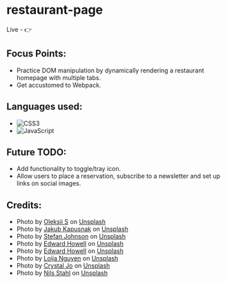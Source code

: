 # restaurant-page

Live - 👉 
## Focus Points:
- Practice DOM manipulation by dynamically rendering a restaurant homepage with multiple tabs.
- Get accustomed to Webpack.

## Languages used:
- ![CSS3](https://img.shields.io/badge/css3-%231572B6.svg?style=for-the-badge&logo=css3&logoColor=white)   
- ![JavaScript](https://img.shields.io/badge/javascript-%23323330.svg?style=for-the-badge&logo=javascript&logoColor=%23F7DF1E)


## Future TODO:
- Add functionality to toggle/tray icon.
- Allow users to place a reservation, subscribe to a newsletter and set up links on social images.


## Credits:
- Photo by <a href="https://unsplash.com/@wonderland8?utm_content=creditCopyText&utm_medium=referral&utm_source=unsplash">Oleksii S</a> on <a href="https://unsplash.com/photos/clear-drinking-glasses-on-table-85QELRMFdBM?utm_content=creditCopyText&utm_medium=referral&utm_source=unsplash">Unsplash</a>
- Photo by <a href="https://unsplash.com/@foodiesfeed?utm_content=creditCopyText&utm_medium=referral&utm_source=unsplash">Jakub Kapusnak</a> on <a href="https://unsplash.com/photos/multiple-dishes-field-bowls-on-table-4f4YZfDMLeU?utm_content=creditCopyText&utm_medium=referral&utm_source=unsplash">Unsplash</a>
- Photo by <a href="https://unsplash.com/@stefanjonhson?utm_content=creditCopyText&utm_medium=referral&utm_source=unsplash">Stefan Johnson</a> on <a href="https://unsplash.com/photos/mixed-fruits-served-on-ceramic-plates-xIFbDeGcy44?utm_content=creditCopyText&utm_medium=referral&utm_source=unsplash">Unsplash</a>
- Photo by <a href="https://unsplash.com/@edwardhowellphotography?utm_content=creditCopyText&utm_medium=referral&utm_source=unsplash">Edward Howell</a> on <a href="https://unsplash.com/photos/cooked-food-on-white-ceramic-plate-vvUy1hWVYEA?utm_content=creditCopyText&utm_medium=referral&utm_source=unsplash">Unsplash</a>
- Photo by <a href="https://unsplash.com/@edwardhowellphotography?utm_content=creditCopyText&utm_medium=referral&utm_source=unsplash">Edward Howell</a> on <a href="https://unsplash.com/photos/person-holding-stainless-steel-fork-R8HoXig87p8?utm_content=creditCopyText&utm_medium=referral&utm_source=unsplash">Unsplash</a>
- Photo by <a href="https://unsplash.com/@loija?utm_content=creditCopyText&utm_medium=referral&utm_source=unsplash">Loija Nguyen</a> on <a href="https://unsplash.com/photos/slice-of-meat-on-plate-Lf2dvyS-d2E?utm_content=creditCopyText&utm_medium=referral&utm_source=unsplash">Unsplash</a>
- Photo by <a href="https://unsplash.com/@crystalsjo?utm_content=creditCopyText&utm_medium=referral&utm_source=unsplash">Crystal Jo</a> on <a href="https://unsplash.com/photos/cooked-food-with-sliced-carrots-and-green-vegetable-vNx8_wOiWSQ?utm_content=creditCopyText&utm_medium=referral&utm_source=unsplash">Unsplash</a>
- Photo by <a href="https://unsplash.com/@nilsjakob?utm_content=creditCopyText&utm_medium=referral&utm_source=unsplash">Nils Stahl</a> on <a href="https://unsplash.com/photos/focused-photo-of-wine-glasses-lined-on-table-BCkLxilDvJU?utm_content=creditCopyText&utm_medium=referral&utm_source=unsplash">Unsplash</a>
  